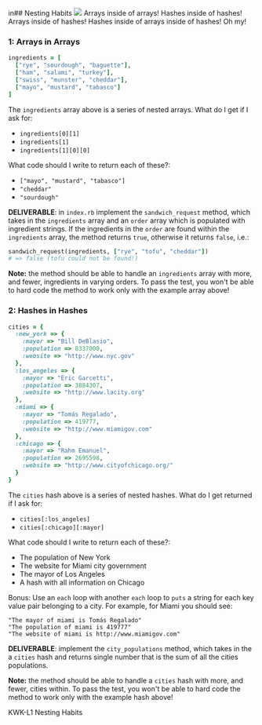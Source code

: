 in## Nesting Habits
<img src="https://s3.amazonaws.com/after-school-assets/nesting.jpg"> 
Arrays inside of arrays! Hashes inside of hashes! Arrays inside of hashes! Hashes inside of arrays inside of hashes! Oh my!

### 1: Arrays in Arrays
```ruby
ingredients = [
  ["rye", "sourdough", "baguette"],
  ["ham", "salami", "turkey"],
  ["swiss", "munster", "cheddar"],
  ["mayo", "mustard", "tabasco"]
]
```
The `ingredients` array above is a series of nested arrays. What do I get if I ask for:
+ `ingredients[0][1]` 
+ `ingredients[1]` 
+ `ingredients[1][0][0]` 

What code should I write to return each of these?:
+ `["mayo", "mustard", "tabasco"]`
+ `"cheddar"`
+ `"sourdough"`

**DELIVERABLE**: in `index.rb` implement the `sandwich_request` method, which takes in the `ingredients` array and an `order` array which is populated with ingredient strings. If the ingredients in the `order` are found within the `ingredients` array, the method returns `true`, otherwise it returns `false`, i.e.:

```ruby
sandwich_request(ingredients, ["rye", "tofu", "cheddar"])
# => false (tofu could not be found!)
```

**Note:** the method should be able to handle an `ingredients` array with more, and fewer, ingredients in varying orders. To pass the test, you won't be able to hard code the method to work only with the example array above!

### 2: Hashes in Hashes
```ruby
cities = {
  :new_york => { 
    :mayor => "Bill DeBlasio",
    :population => 8337000,
    :website => "http://www.nyc.gov"
  },
  :los_angeles => { 
    :mayor => "Eric Garcetti",
    :population => 3884307,
    :website => "http://www.lacity.org"
  },
  :miami => { 
    :mayor => "Tomás Regalado",
    :population => 419777,
    :website => "http://www.miamigov.com"
  },
  :chicago => { 
    :mayor => "Rahm Emanuel",
    :population => 2695598,
    :website => "http://www.cityofchicago.org/"
  }
}
```

The `cities` hash above is a series of nested hashes. What do I get returned if I ask for:
+ `cities[:los_angeles]`
+ `cities[:chicago][:mayor]`

What code should I write to return each of these?:
+ The population of New York
+ The website for Miami city government
+ The mayor of Los Angeles
+ A hash with all information on Chicago

Bonus: Use an `each` loop with another `each` loop to `puts` a string for each key value pair belonging to a city. For example, for Miami you should see:

```
"The mayor of miami is Tomás Regalado"
"The population of miami is 419777"
"The website of miami is http://www.miamigov.com"
```

**DELIVERABLE**: implement the `city_populations` method, which takes in the a `cities` hash and returns single number that is the sum of all the cities populations. 

**Note:** the method should be able to handle a `cities` hash with more, and fewer, cities within. To pass the test, you won't be able to hard code the method to work only with the example hash above!


<p data-visibility='hidden'>KWK-L1 Nesting Habits</p>
